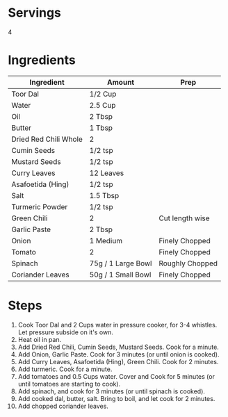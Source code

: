 # Servings
4
# Ingredients
| Ingredient | Amount | Prep |
| --- | --- | -- |
| Toor Dal | 1/2 Cup ||
| Water | 2.5 Cup ||
| Oil | 2 Tbsp ||
| Butter | 1 Tbsp ||
| Dried Red Chili Whole | 2 ||
| Cumin Seeds | 1/2 tsp ||
| Mustard Seeds | 1/2 tsp ||
| Curry Leaves | 12 Leaves ||
| Asafoetida (Hing) | 1/2 tsp ||
| Salt | 1.5 Tbsp ||
| Turmeric Powder | 1/2 tsp||
| Green Chili | 2 | Cut length wise |
| Garlic Paste | 2 Tbsp ||
| Onion | 1 Medium | Finely Chopped |
| Tomato | 2 | Finely Chopped |
| Spinach | 75g / 1 Large Bowl | Roughly Chopped |
| Coriander Leaves | 50g / 1 Small Bowl | Finely Chopped |
# Steps
1. Cook Toor Dal and 2 Cups water in pressure cooker, for 3-4 whistles. Let pressure subside on it's own.
2. Heat oil in pan.
3. Add Dried Red Chili, Cumin Seeds, Mustard Seeds. Cook for a minute.
4. Add Onion, Garlic Paste. Cook for 3 minutes (or until onion is cooked).
5. Add Curry Leaves, Asafoetida (Hing), Green Chili. Cook for 2 minutes.
6. Add turmeric. Cook for a minute.
7. Add tomatoes and 0.5 Cups water. Cover and Cook for 5 minutes (or until tomatoes are starting to cook).
8. Add spinach, and cook for 3 minutes (or until spinach is cooked).
9. Add cooked dal, butter, salt. Bring to boil, and let cook for 2 minutes.
10. Add chopped coriander leaves.
